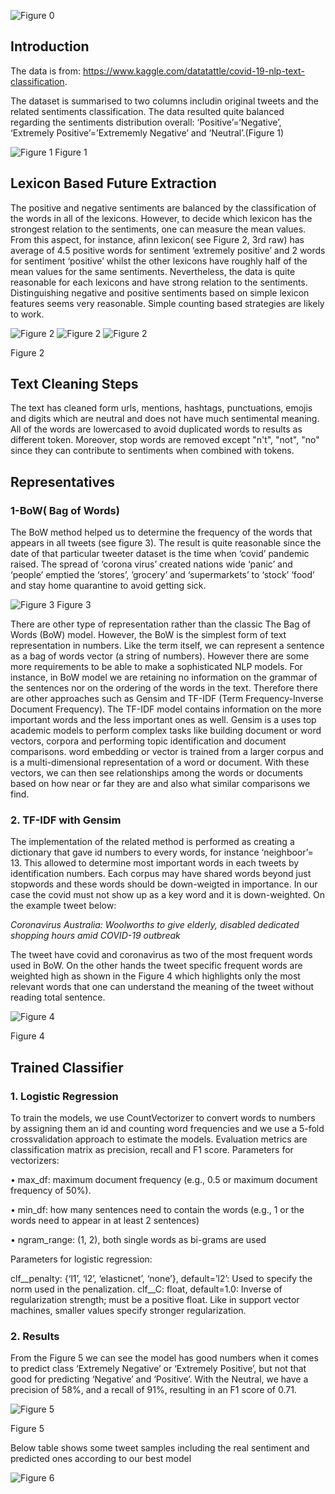 ![Figure 0](https://github.com/tekinuyan/ML-Studies/blob/main/Sentiment%20Analysis%2C%20%20NLP/A4_Tekin_uyan_601991_Report_pics/image001.png)

## Introduction

The data is from: https://www.kaggle.com/datatattle/covid-19-nlp-text-classification.

The dataset is summarised to two columns includin original tweets and the related sentiments classification. The data resulted quite balanced regarding the sentiments distribution overall: ‘Positive’=‘Negative’, ‘Extremely Positive’=’Extrememly Negative’ and ‘Neutral’.(Figure 1)

![Figure 1](https://github.com/tekinuyan/ML-Studies/blob/main/Sentiment%20Analysis%2C%20%20NLP/A4_Tekin_uyan_601991_Report_pics/image004.png)
Figure 1

## Lexicon Based Future Extraction

The positive and negative sentiments are balanced by the classification of the words in all of the lexicons. However, to decide which lexicon has the strongest relation to the sentiments, one can measure the mean values. From this aspect, for instance, afinn lexicon( see Figure 2, 3rd raw) has average of 4.5 positive words for sentiment ‘extremely positive’ and 2 words for sentiment ‘positive’ whilst the other lexicons have roughly half of the mean values for the same sentiments. Nevertheless, the data is quite reasonable for each lexicons and have strong relation to the sentiments. Distinguishing negative and positive sentiments based on simple lexicon features seems very reasonable. Simple counting based strategies are likely to work.

![Figure 2](https://github.com/tekinuyan/ML-Studies/blob/main/Sentiment%20Analysis%2C%20%20NLP/A4_Tekin_uyan_601991_Report_pics/image005.png)
![Figure 2](https://github.com/tekinuyan/ML-Studies/blob/main/Sentiment%20Analysis%2C%20%20NLP/A4_Tekin_uyan_601991_Report_pics/image007.png)
![Figure 2](https://github.com/tekinuyan/ML-Studies/blob/main/Sentiment%20Analysis%2C%20%20NLP/A4_Tekin_uyan_601991_Report_pics/image009.png)

Figure 2

## Text Cleaning Steps 
The text has cleaned form urls, mentions, hashtags, punctuations, emojis and digits which are neutral and does not have much sentimental meaning. All of the words are lowercased to avoid duplicated words to results as different token. Moreover, stop words are removed except "n't", "not", "no" since they can contribute to sentiments when combined with tokens.

## Representatives

### 1-BoW( Bag of Words)
The BoW method helped us to determine the frequency of the words that appears in all tweets (see figure 3). The result is quite reasonable since the date of that particular tweeter dataset is the time when ‘covid’ pandemic raised. The spread of ‘corona virus’  created nations wide ‘panic’ and ‘people’  emptied  the ‘stores’, ’grocery’ and ‘supermarkets’ to ‘stock’ ‘food’   and stay home quarantine to avoid getting sick.  

![Figure 3](https://github.com/tekinuyan/ML-Studies/blob/main/Sentiment%20Analysis%2C%20%20NLP/A4_Tekin_uyan_601991_Report_pics/image011.png)
Figure 3 

There are other type of representation rather than the classic The Bag of Words (BoW) model. However, the BoW is the simplest form of text representation in numbers. Like the term itself, we can represent a sentence as a bag of words vector (a string of numbers). However there are some more requirements to be able to make a sophisticated NLP models. For instance, in BoW model we are retaining no information on the grammar of the sentences nor on the ordering of the words in the text.  Therefore there are other approaches such as Gensim and TF-IDF (Term Frequency-Inverse Document Frequency). The TF-IDF model contains information on the more important words and the less important ones as well. Gensim is a uses top academic models to perform complex tasks like building document or word vectors, corpora and performing topic identification and document comparisons. word embedding or vector is trained from a larger corpus and is a multi-dimensional representation of a word or document. With these vectors, we can then see relationships among the words or documents based on how near or far they are and also what similar comparisons we find.
### 2. TF-IDF with Gensim

The implementation of the related method is performed as creating a dictionary that gave id numbers to every words, for instance ‘neighboor’= 13.  This allowed to determine most important words in each tweets by identification numbers. Each corpus may have shared words beyond just stopwords and these words should be down-weigted in importance. In our case the covid must not show up as a key word and it is down-weighted. On the example tweet below: 

*Coronavirus Australia: Woolworths to give elderly, disabled dedicated shopping hours amid COVID-19 outbreak*

The tweet have covid and coronavirus as two of the most frequent words used in BoW. On the other hands the tweet specific frequent words are weighted high as shown in the Figure 4 which highlights only the most relevant words that one can understand the meaning of the tweet without reading total sentence.


![Figure 4](https://github.com/tekinuyan/ML-Studies/blob/main/Sentiment%20Analysis%2C%20%20NLP/A4_Tekin_uyan_601991_Report_pics/image013.png)

Figure 4 

## Trained Classifier

### 1. Logistic Regression

To train the models, we use CountVectorizer to convert words to numbers by assigning them an id and counting word frequencies and we use a 5-fold crossvalidation approach to estimate the models.
Evaluation metrics are classification matrix as precision, recall and F1 score.
Parameters for vectorizers:

•	max_df: maximum document frequency (e.g., 0.5 or maximum document frequency of 50%).

•	min_df: how many sentences need to contain the words (e.g., 1 or the words need to appear in at least 2 sentences)

•	ngram_range: (1, 2), both single words as bi-grams are used

Parameters for logistic regression:

clf__penalty: {‘l1’, ‘l2’, ‘elasticnet’, ‘none’}, default=’l2’: Used to specify the norm used in the penalization. clf__C: float, default=1.0: Inverse of regularization strength; must be a positive float. Like in support vector machines, smaller values specify stronger regularization.

### 2. Results 

From the Figure 5 we can see the model has good numbers when it comes to predict class ‘Extremely Negative’ or ‘Extremely Positive’, but not that good for predicting ‘Negative’ and ‘Positive’. With the Neutral, we have a precision of 58%, and a recall of 91%, resulting in an F1 score of 0.71.

![Figure 5](https://github.com/tekinuyan/ML-Studies/blob/main/Sentiment%20Analysis%2C%20%20NLP/A4_Tekin_uyan_601991_Report_pics/image015.png)

Figure 5 

Below table shows some tweet samples including the real sentiment and predicted ones according to our best model

![Figure 6](https://github.com/tekinuyan/ML-Studies/blob/main/Sentiment%20Analysis%2C%20%20NLP/A4_Tekin_uyan_601991_Report_pics/image016.png)

